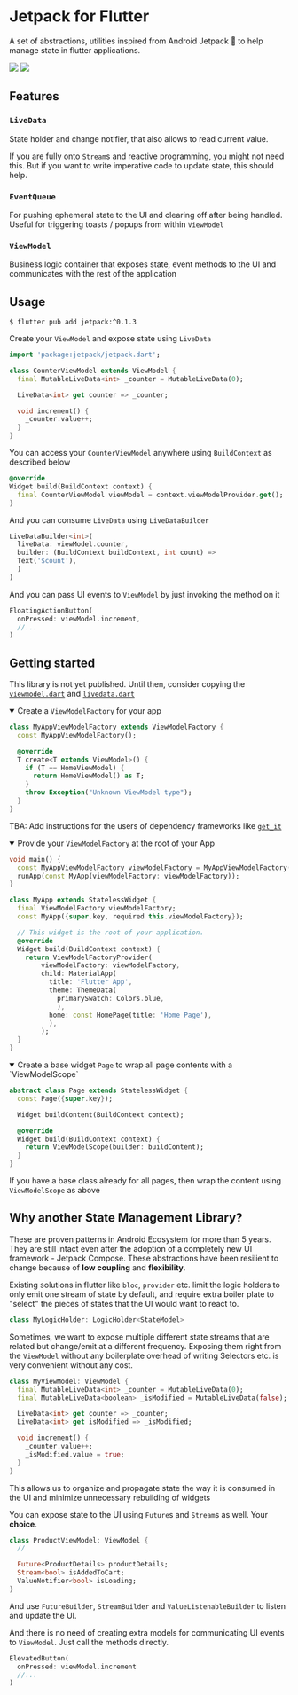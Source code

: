 # Jetpack for Flutter
A set of abstractions, utilities inspired from Android Jetpack 🚀 to help manage state in flutter applications.

<p>
  <a href="https://github.com/praja/jetpack/blob/main/LICENSE"><img src="https://img.shields.io/badge/LICENSE-BSD%203-green" /></a>
  <a href="https://pub.dev/packages/jetpack"><img src="https://img.shields.io/badge/pub-v0.1.3-blue" /></a>
</p>

## Features
### `LiveData`
State holder and change notifier, that also allows to read current value.

If you are fully onto `Stream`s and reactive programming, you might not need this. But if you want to write imperative code to update state, this should help.

### `EventQueue`
For pushing ephemeral state to the UI and clearing off after being handled. Useful for triggering toasts / popups from within `ViewModel`

### `ViewModel`
Business logic container that exposes state, event methods to the UI and communicates with the rest of the application

## Usage
`$ flutter pub add jetpack:^0.1.3`

Create your `ViewModel` and expose state using `LiveData`
```dart
import 'package:jetpack/jetpack.dart';

class CounterViewModel extends ViewModel {
  final MutableLiveData<int> _counter = MutableLiveData(0);

  LiveData<int> get counter => _counter;

  void increment() {
    _counter.value++;
  }
}
```

You can access your `CounterViewModel` anywhere using `BuildContext` as described below

```dart
@override
Widget build(BuildContext context) {
  final CounterViewModel viewModel = context.viewModelProvider.get();
}
```

And you can consume `LiveData` using `LiveDataBuilder`
```dart
LiveDataBuilder<int>(
  liveData: viewModel.counter,
  builder: (BuildContext buildContext, int count) =>
  Text('$count'),
  )
)
```

And you can pass UI events to `ViewModel` by just invoking the method on it
```dart
FloatingActionButton(
  onPressed: viewModel.increment,
  //...
)
```

## Getting started
This library is not yet published. Until then, consider copying the [`viewmodel.dart`](./lib/livedata.dart) and [`livedata.dart`](./lib/livedata.dart)

<details open>
<summary>Create a <code>ViewModelFactory</code> for your app</summary>

```dart
class MyAppViewModelFactory extends ViewModelFactory {
  const MyAppViewModelFactory();

  @override
  T create<T extends ViewModel>() {
    if (T == HomeViewModel) {
      return HomeViewModel() as T;
    }
    throw Exception("Unknown ViewModel type");
  }
}
```

</details>

TBA: Add instructions for the users of dependency frameworks like [`get_it`](https://pub.dev/packages/get_it)

<details open>
<summary>Provide your <code>ViewModelFactory</code> at the root of your App</summary>

```dart
void main() {
  const MyAppViewModelFactory viewModelFactory = MyAppViewModelFactory();
  runApp(const MyApp(viewModelFactory: viewModelFactory));
}

class MyApp extends StatelessWidget {
  final ViewModelFactory viewModelFactory;
  const MyApp({super.key, required this.viewModelFactory});

  // This widget is the root of your application.
  @override
  Widget build(BuildContext context) {
    return ViewModelFactoryProvider(
        viewModelFactory: viewModelFactory,
        child: MaterialApp(
          title: 'Flutter App',
          theme: ThemeData(
            primarySwatch: Colors.blue,
            ),
          home: const HomePage(title: 'Home Page'),
          ),
        );
  }
}
```

</details>

<details open>
<summary>Create a base widget <code>Page</code> to wrap all page contents with a `ViewModelScope`</summary>

```dart
abstract class Page extends StatelessWidget {
  const Page({super.key});

  Widget buildContent(BuildContext context);

  @override
  Widget build(BuildContext context) {
    return ViewModelScope(builder: buildContent);
  }
}
```

If you have a base class already for all pages, then wrap the content using `ViewModelScope` as above

</details>

## Why another State Management Library?
These are proven patterns in Android Ecosystem for more than 5 years. They are still intact even after the adoption of a completely new UI framework - Jetpack Compose. These abstractions have been resilient to change because of **low coupling** and **flexibility**.

Existing solutions in flutter like `bloc`, `provider` etc. limit the logic holders to only emit one stream of state by default, and require extra boiler plate to "select" the pieces of states that the UI would want to react to.

```dart
class MyLogicHolder: LogicHolder<StateModel>
```

Sometimes, we want to expose multiple different state streams that are related but change/emit at a different frequency. Exposing them right from the `ViewModel` without any boilerplate overhead of writing Selectors etc. is very convenient without any cost.

```dart
class MyViewModel: ViewModel {
  final MutableLiveData<int> _counter = MutableLiveData(0);
  final MutableLiveData<boolean> _isModified = MutableLiveData(false);

  LiveData<int> get counter => _counter;
  LiveData<int> get isModified => _isModified;

  void increment() {
    _counter.value++;
    _isModified.value = true;
  }
}
```

This allows us to organize and propagate state the way it is consumed in the UI and minimize unnecessary rebuilding of widgets

You can expose state to the UI using `Future`s and `Stream`s as well. Your **choice**.
```dart
class ProductViewModel: ViewModel {
  //

  Future<ProductDetails> productDetails;
  Stream<bool> isAddedToCart;
  ValueNotifier<bool> isLoading;
}
```
And use `FutureBuilder`, `StreamBuilder` and `ValueListenableBuilder` to listen and update the UI.

And there is no need of creating extra models for communicating UI events to `ViewModel`. Just call the methods directly.
```dart
ElevatedButton(
  onPressed: viewModel.increment
  //...
)
```

